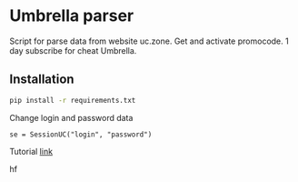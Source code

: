 # Umbrella parser 
Script for parse data from website uc.zone. Get and activate promocode. 1 day subscribe for cheat Umbrella.

## Installation

```bash
pip install -r requirements.txt
```

Change login and password data

```
se = SessionUC("login", "password")
```


Tutorial [link](https://lolzteam.org/threads/1344412)

hf
